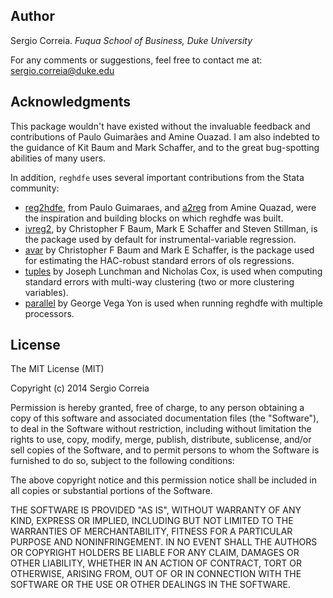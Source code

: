 ## Author

Sergio Correia. _Fuqua School of Business, Duke University_

For any comments or suggestions, feel free to contact me at: [sergio.correia@duke.edu](mailto:sergio.correia@duke.edu)

## Acknowledgments

This package wouldn't have existed without the invaluable feedback and contributions of Paulo Guimarães
 and Amine Ouazad. I am also indebted to the guidance of Kit Baum and Mark Schaffer, and to the great bug-spotting abilities of many users.

In addition, `reghdfe` uses several important contributions from the Stata community:

- [reg2hdfe](https://ideas.repec.org/c/boc/bocode/s457101.html), from Paulo Guimaraes, and [a2reg](https://ideas.repec.org/c/boc/bocode/s456942.html) from Amine Quazad,
 were the inspiration and building blocks on which reghdfe was built.
- [ivreg2](http://www.repec.org/bocode/i/ivreg2.html), by Christopher F Baum, Mark E Schaffer and Steven Stillman, is the package used by default for instrumental-variable regression.
- [avar](https://ideas.repec.org/c/boc/bocode/s457689.html) by Christopher F Baum and Mark E Schaffer, is the package used for estimating the HAC-robust standard errors of ols regressions.
- [tuples](http://econpapers.repec.org/software/bocbocode/s456797.htm) by Joseph Lunchman and Nicholas Cox, is used when computing standard errors with multi-way clustering (two or more clustering variables).
- [parallel](https://ideas.repec.org/c/boc/bocode/s457527.html) by George Vega Yon is used when running reghdfe with multiple processors.

## License

The MIT License (MIT)

Copyright (c) 2014 Sergio Correia

Permission is hereby granted, free of charge, to any person obtaining a copy
of this software and associated documentation files (the "Software"), to deal
in the Software without restriction, including without limitation the rights
to use, copy, modify, merge, publish, distribute, sublicense, and/or sell
copies of the Software, and to permit persons to whom the Software is
furnished to do so, subject to the following conditions:

The above copyright notice and this permission notice shall be included in all
copies or substantial portions of the Software.

THE SOFTWARE IS PROVIDED "AS IS", WITHOUT WARRANTY OF ANY KIND, EXPRESS OR
IMPLIED, INCLUDING BUT NOT LIMITED TO THE WARRANTIES OF MERCHANTABILITY,
FITNESS FOR A PARTICULAR PURPOSE AND NONINFRINGEMENT. IN NO EVENT SHALL THE
AUTHORS OR COPYRIGHT HOLDERS BE LIABLE FOR ANY CLAIM, DAMAGES OR OTHER
LIABILITY, WHETHER IN AN ACTION OF CONTRACT, TORT OR OTHERWISE, ARISING FROM,
OUT OF OR IN CONNECTION WITH THE SOFTWARE OR THE USE OR OTHER DEALINGS IN THE
SOFTWARE.
